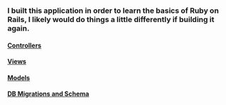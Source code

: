 ### I built this application in order to learn the basics of Ruby on Rails, I likely would do things a little differently if building it again.


#### [Controllers](https://github.com/taylor-fuller/foodlog/tree/master/app/controllers)
#### [Views](https://github.com/taylor-fuller/foodlog/tree/master/app/views)
#### [Models](https://github.com/taylor-fuller/foodlog/tree/master/app/models)
#### [DB Migrations and Schema](https://github.com/taylor-fuller/foodlog/tree/master/db)
